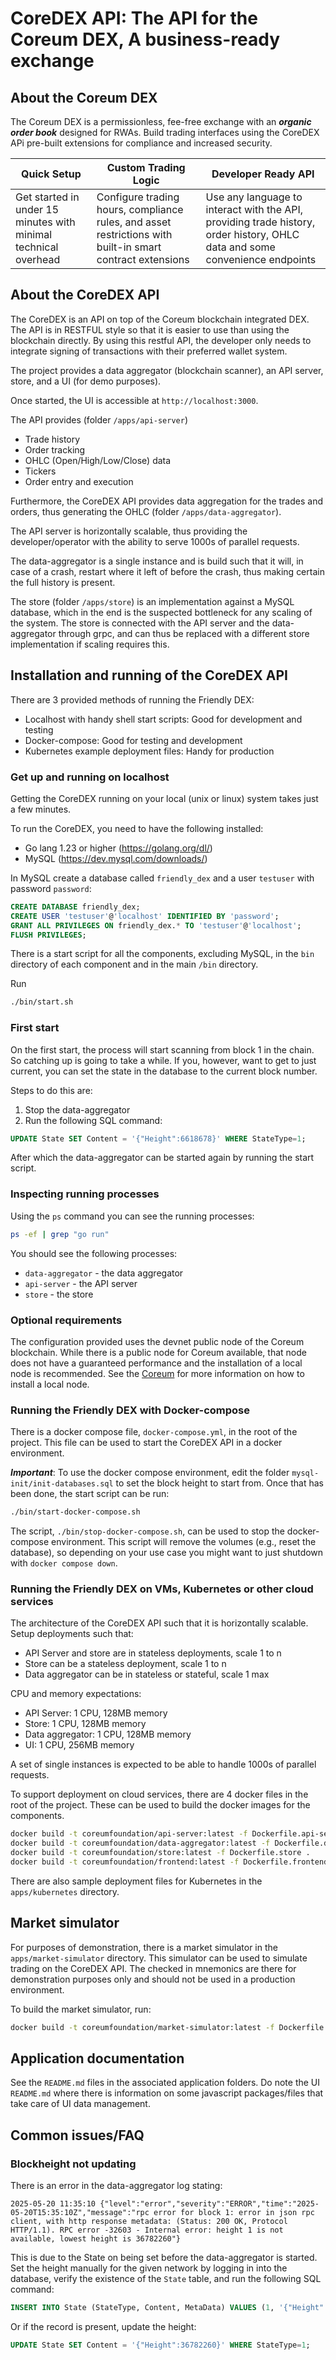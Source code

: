 # CoreDEX API: The API for the Coreum DEX, A business-ready exchange

## About the Coreum DEX

The Coreum DEX is a permissionless, fee-free exchange with an ***organic order book*** designed for RWAs. Build trading interfaces using the CoreDEX APi pre-built extensions for compliance and increased security.

| Quick Setup                                                     | Custom Trading Logic                                                                                      | Developer Ready API                                                                                                         |
|-----------------------------------------------------------------|-----------------------------------------------------------------------------------------------------------|-----------------------------------------------------------------------------------------------------------------------------|
| Get started in under 15 minutes with minimal technical overhead | Configure trading hours, compliance rules, and asset restrictions with built-in smart contract extensions | Use any language to interact with the API, providing trade history, order history, OHLC data and some convenience endpoints |


## About the CoreDEX API

The CoreDEX is an API on top of the Coreum blockchain integrated DEX. The API is in RESTFUL style so that it is easier to use than using the blockchain directly. By using this restful API, the developer only needs to integrate signing of transactions with their preferred wallet system.

The project provides a data aggregator (blockchain scanner), an API server, store, and a UI (for demo purposes).

Once started, the UI is accessible at `http://localhost:3000`.

The API provides (folder `/apps/api-server`)

* Trade history
* Order tracking
* OHLC (Open/High/Low/Close) data
* Tickers
* Order entry and execution

Furthermore, the CoreDEX API provides data aggregation for the trades and orders, thus generating the OHLC (folder `/apps/data-aggregator`).

The API server is horizontally scalable, thus providing the developer/operator with the ability to serve 1000s of parallel requests.

The data-aggregator is a single instance and is build such that it will, in case of a crash, restart where it left of before the crash, thus making certain the full history is present.

The store (folder `/apps/store`) is an implementation against a MySQL database, which in the end is the suspected bottleneck for any scaling of the system. The store is connected with the API server and the data-aggregator through grpc, and can thus be replaced with a different store implementation if scaling requires this.

## Installation and running of the CoreDEX API

There are 3 provided methods of running the Friendly DEX:

* Localhost with handy shell start scripts: Good for development and testing
* Docker-compose: Good for testing and development
* Kubernetes example deployment files: Handy for production

### Get up and running on localhost

Getting the CoreDEX running on your local (unix or linux) system takes just a few minutes.

To run the CoreDEX, you need to have the following installed:

* Go lang 1.23 or higher (https://golang.org/dl/)
* MySQL (https://dev.mysql.com/downloads/)

In MySQL create a database called `friendly_dex` and a user `testuser` with password `password`:

```sql
CREATE DATABASE friendly_dex;
CREATE USER 'testuser'@'localhost' IDENTIFIED BY 'password';
GRANT ALL PRIVILEGES ON friendly_dex.* TO 'testuser'@'localhost';
FLUSH PRIVILEGES;
```

There is a start script for all the components, excluding MySQL, in the `bin` directory of each component and in the main `/bin` directory.

Run

```bash
./bin/start.sh
```

### First start

On the first start, the process will start scanning from block 1 in the chain. So catching up is going to take a while.
If you, however, want to get to just current, you can set the state in the database to the current block number.

Steps to do this are:

1. Stop the data-aggregator
2. Run the following SQL command:

```sql
UPDATE State SET Content = '{"Height":6618678}' WHERE StateType=1;
```

After which the data-aggregator can be started again by running the start script.

### Inspecting running processes

Using the `ps` command you can see the running processes:

```bash
ps -ef | grep "go run"
```

You should see the following processes:

* `data-aggregator` - the data aggregator
* `api-server` - the API server
* `store` - the store

### Optional requirements

The configuration provided uses the devnet public node of the Coreum blockchain. While there is a public node for Coreum available, that node does not have a guaranteed performance and the installation of a local node is recommended.
See the [Coreum](https://docs.coreum.dev/docs/next/nodes-and-validators/run-full-node) for more information on how to install a local node.

### Running the Friendly DEX with Docker-compose

There is a docker compose file, `docker-compose.yml`, in the root of the project. This file can be used to start the CoreDEX API in a docker environment.

***Important***:
To use the docker compose environment, edit the folder `mysql-init/init-databases.sql` to set the block height to start from.
Once that has been done, the start script can be run:

```bash
./bin/start-docker-compose.sh
```

The script, `./bin/stop-docker-compose.sh`, can be used to stop the docker-compose environment. This script will remove the volumes (e.g., reset the database), so depending on your use case you might want to just shutdown with `docker compose down`.

### Running the Friendly DEX on VMs, Kubernetes or other cloud services

The architecture of the CoreDEX API such that it is horizontally scalable. Setup deployments such that:

* API Server and store are in stateless deployments, scale 1 to n
* Store can be a stateless deployment, scale 1 to n
* Data aggregator can be in stateless or stateful, scale 1 max

CPU and memory expectations:

* API Server: 1 CPU, 128MB memory
* Store: 1 CPU, 128MB memory
* Data aggregator: 1 CPU, 128MB memory
* UI: 1 CPU, 256MB memory

A set of single instances is expected to be able to handle 1000s of parallel requests.

To support deployment on cloud services, there are 4 docker files in the root of the project. These can be used to build the docker images for the components.

```bash
docker build -t coreumfoundation/api-server:latest -f Dockerfile.api-server .
docker build -t coreumfoundation/data-aggregator:latest -f Dockerfile.data-aggregator .
docker build -t coreumfoundation/store:latest -f Dockerfile.store .
docker build -t coreumfoundation/frontend:latest -f Dockerfile.frontend .
```

There are also sample deployment files for Kubernetes in the `apps/kubernetes` directory.

## Market simulator

For purposes of demonstration, there is a market simulator in the `apps/market-simulator` directory. This simulator can be used to simulate trading on the CoreDEX API. The checked in mnemonics are there for demonstration purposes only and should not be used in a production environment.

To build the market simulator, run:

```bash
docker build -t coreumfoundation/market-simulator:latest -f Dockerfile.market-simulator .
```

## Application documentation

See the `README.md` files in the associated application folders.
Do note the UI `README.md` where there is information on some javascript packages/files that take care of UI data management.

## Common issues/FAQ

### Blockheight not updating

There is an error in the data-aggregator log stating:

```
2025-05-20 11:35:10 {"level":"error","severity":"ERROR","time":"2025-05-20T15:35:10Z","message":"rpc error for block 1: error in json rpc client, with http response metadata: (Status: 200 OK, Protocol HTTP/1.1). RPC error -32603 - Internal error: height 1 is not available, lowest height is 36782260"}
```

This is due to the State on being set before the data-aggregator is started. Set the height manually for the given network by logging in into the database, verify the existence of the `State` table, and run the following SQL command:

```sql
INSERT INTO State (StateType, Content, MetaData) VALUES (1, '{"Height":36782260}', '{"Network": 3, "UpdatedAt": {"seconds": 1738799304, "nanos": 164479000}}');
```

Or if the record is present, update the height:

```sql
UPDATE State SET Content = '{"Height":36782260}' WHERE StateType=1;
```
